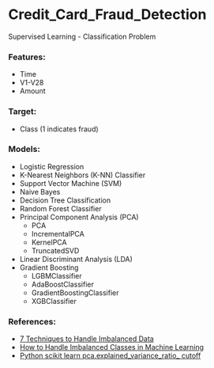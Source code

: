 # Credit_Card_Fraud_Detection
Supervised Learning - Classification Problem


### Features:
+ Time
+ V1-V28
+ Amount
    
### Target:
+ Class (1 indicates fraud)
    
### Models:
+ Logistic Regression
+ K-Nearest Neighbors (K-NN) Classifier
+ Support Vector Machine (SVM)
+ Naive Bayes
+ Decision Tree Classification
+ Random Forest Classifier
+ Principal Component Analysis (PCA)
    - PCA
    - IncrementalPCA
    - KernelPCA
    - TruncatedSVD
+ Linear Discriminant Analysis (LDA)
+ Gradient Boosting
    - LGBMClassifier
    - AdaBoostClassifier
    - GradientBoostingClassifier
    - XGBClassifier
        
### References:
* [7 Techniques to Handle Imbalanced Data](https://www.kdnuggets.com/2017/06/7-techniques-handle-imbalanced-data.html)
* [How to Handle Imbalanced Classes in Machine Learning](https://elitedatascience.com/imbalanced-classes)
* [Python scikit learn pca.explained_variance_ratio_ cutoff](https://stackoverflow.com/questions/32857029/python-scikit-learn-pca-explained-variance-ratio-cutoff)
